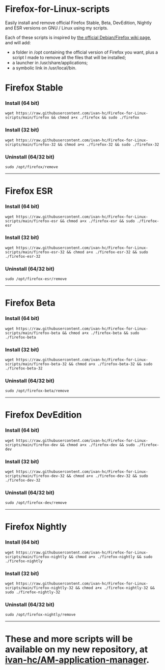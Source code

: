 # Firefox-for-Linux-scripts
Easily install and remove official Firefox Stable, Beta, DevEdition, Nightly and ESR versions on GNU / Linux using my scripts.

Each of these scripts is inspired by [the official Debian/Firefox wiki page](https://wiki.debian.org/Firefox#From_Mozilla_binaries), and will add:
- a folder in /opt containing the official version of Firefox you want, plus a script I made to remove all the files that will be installed;
- a launcher in /usr/share/applications;
- a symbolic link in /usr/local/bin.

# Firefox Stable
### Install (64 bit)
`wget https://raw.githubusercontent.com/ivan-hc/Firefox-for-Linux-scripts/main/firefox && chmod a+x ./firefox && sudo ./firefox`
### Install (32 bit)
`wget https://raw.githubusercontent.com/ivan-hc/Firefox-for-Linux-scripts/main/firefox-32 && chmod a+x ./firefox-32 && sudo ./firefox-32`
### Uninstall (64/32 bit)
`sudo /opt/firefox/remove`

------------------------------------
# Firefox ESR
### Install (64 bit)
`wget https://raw.githubusercontent.com/ivan-hc/Firefox-for-Linux-scripts/main/firefox-esr && chmod a+x ./firefox-esr && sudo ./firefox-esr`
### Install (32 bit)
`wget https://raw.githubusercontent.com/ivan-hc/Firefox-for-Linux-scripts/main/firefox-esr-32 && chmod a+x ./firefox-esr-32 && sudo ./firefox-esr-32`
### Uninstall (64/32 bit)
`sudo /opt/firefox-esr/remove`

------------------------------------
# Firefox Beta
### Install (64 bit)
`wget https://raw.githubusercontent.com/ivan-hc/Firefox-for-Linux-scripts/main/firefox-beta && chmod a+x ./firefox-beta && sudo ./firefox-beta`
### Install (32 bit)
`wget https://raw.githubusercontent.com/ivan-hc/Firefox-for-Linux-scripts/main/firefox-beta-32 && chmod a+x ./firefox-beta-32 && sudo ./firefox-beta-32`
### Uninstall (64/32 bit)
`sudo /opt/firefox-beta/remove`

------------------------------------
# Firefox DevEdition
### Install (64 bit)
`wget https://raw.githubusercontent.com/ivan-hc/Firefox-for-Linux-scripts/main/firefox-dev && chmod a+x ./firefox-dev && sudo ./firefox-dev`
### Install (32 bit)
`wget https://raw.githubusercontent.com/ivan-hc/Firefox-for-Linux-scripts/main/firefox-dev-32 && chmod a+x ./firefox-dev-32 && sudo ./firefox-dev-32`
### Uninstall (64/32 bit)
`sudo /opt/firefox-dev/remove`

------------------------------------
# Firefox Nightly
### Install (64 bit)
`wget https://raw.githubusercontent.com/ivan-hc/Firefox-for-Linux-scripts/main/firefox-nightly && chmod a+x ./firefox-nightly && sudo ./firefox-nightly`
### Install (32 bit)
`wget https://raw.githubusercontent.com/ivan-hc/Firefox-for-Linux-scripts/main/firefox-nightly-32 && chmod a+x ./firefox-nightly-32 && sudo ./firefox-nightly-32`
### Uninstall (64/32 bit)
`sudo /opt/firefox-nightly/remove`

------------------------------------
# These and more scripts will be available on my new repository, at [ivan-hc/AM-application-manager](https://github.com/ivan-hc/AM-application-manager).
